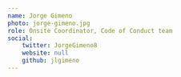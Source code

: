```yaml
---
name: Jorge Gimeno
photo: jorge-gimeno.jpg
role: Onsite Coordinator, Code of Conduct team
social:
    twitter: JorgeGimeno8
    website: null
    github: jlgimeno
---
```

